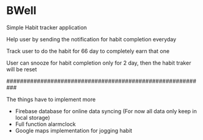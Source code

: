 # BWell

Simple Habit tracker application

Help user by sending the notification for habit completion everyday

Track user to do the habit for 66 day to completely earn that one

User can snooze for habit completion only for 2 day, then the habit traker will be reset

###########################################################

The things have to implement more
- Firebase database for online data syncing (For now all data only keep in local storage)
- Full function alarmclock
- Google maps implementation for jogging habit
